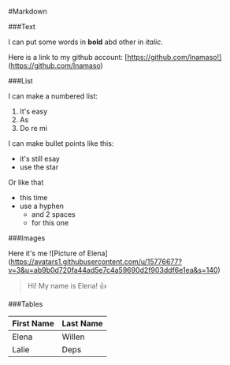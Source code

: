 #Markdown

###Text

I can put some words in **bold** abd other in *italic*.

Here is a link to my github account: [https://github.com/lnamaso!] (https://github.com/lnamaso) 

###List

I can make a numbered list:

1. It's easy
2. As
3. Do re mi

I can make bullet points like this:
* it's still esay
* use the star

Or like that
- this time
- use a hyphen
  - and 2 spaces
  - for this one

###Images

Here it's me ![Picture of Elena] (https://avatars1.githubusercontent.com/u/15776677?v=3&u=ab9b0d720fa44ad5e7c4a59690d2f903ddf6e1ea&s=140) 
> Hi! My name is Elena! 
> :thumbsup:

###Tables

First Name | Last Name
---------- | ----------
Elena | Willen
Lalie | Deps